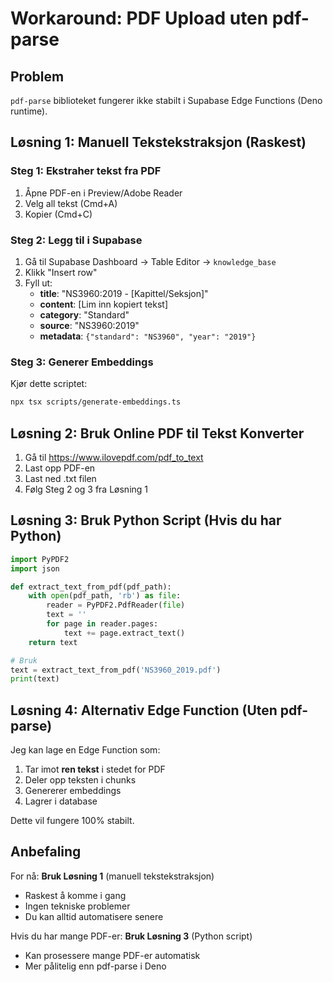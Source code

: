# Workaround: PDF Upload uten pdf-parse

## Problem
`pdf-parse` biblioteket fungerer ikke stabilt i Supabase Edge Functions (Deno runtime).

## Løsning 1: Manuell Tekstekstraksjon (Raskest)

### Steg 1: Ekstraher tekst fra PDF
1. Åpne PDF-en i Preview/Adobe Reader
2. Velg all tekst (Cmd+A)
3. Kopier (Cmd+C)

### Steg 2: Legg til i Supabase
1. Gå til Supabase Dashboard → Table Editor → `knowledge_base`
2. Klikk "Insert row"
3. Fyll ut:
   - **title**: "NS3960:2019 - [Kapittel/Seksjon]"
   - **content**: [Lim inn kopiert tekst]
   - **category**: "Standard"
   - **source**: "NS3960:2019"
   - **metadata**: `{"standard": "NS3960", "year": "2019"}`

### Steg 3: Generer Embeddings
Kjør dette scriptet:
```bash
npx tsx scripts/generate-embeddings.ts
```

## Løsning 2: Bruk Online PDF til Tekst Konverter

1. Gå til https://www.ilovepdf.com/pdf_to_text
2. Last opp PDF-en
3. Last ned .txt filen
4. Følg Steg 2 og 3 fra Løsning 1

## Løsning 3: Bruk Python Script (Hvis du har Python)

```python
import PyPDF2
import json

def extract_text_from_pdf(pdf_path):
    with open(pdf_path, 'rb') as file:
        reader = PyPDF2.PdfReader(file)
        text = ''
        for page in reader.pages:
            text += page.extract_text()
    return text

# Bruk
text = extract_text_from_pdf('NS3960_2019.pdf')
print(text)
```

## Løsning 4: Alternativ Edge Function (Uten pdf-parse)

Jeg kan lage en Edge Function som:
1. Tar imot **ren tekst** i stedet for PDF
2. Deler opp teksten i chunks
3. Genererer embeddings
4. Lagrer i database

Dette vil fungere 100% stabilt.

## Anbefaling

For nå: **Bruk Løsning 1** (manuell tekstekstraksjon)
- Raskest å komme i gang
- Ingen tekniske problemer
- Du kan alltid automatisere senere

Hvis du har mange PDF-er: **Bruk Løsning 3** (Python script)
- Kan prosessere mange PDF-er automatisk
- Mer pålitelig enn pdf-parse i Deno
